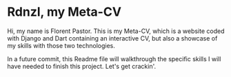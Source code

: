 Rdnzl, my Meta-CV
============================

Hi, my name is Florent Pastor. 
This is my Meta-CV, which is a website coded with Django and Dart containing an interactive CV, 
but also a showcase of my skills with those two technologies.

In a future commit, this Readme file will walkthrough the specific skills I will have needed to finish this project. Let's get crackin'.
